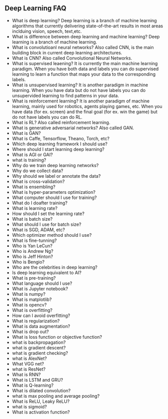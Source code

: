 
## Deep Learning FAQ


* What is deep learning? Deep learning is a branch of machine learning algorithms that currently delivering state-of-the-art results in most areas inclduing vision, speech, text,etc.
* What is difference between deep learning and machine learning? Deep learning is a branch of machine learning.
* What is convolutioanl neural networks? Also called CNN, is the main building block in current deep learning architectures.
* What is CNN? Also called Convolutional Neural Networks.
* What is supervised leaening? It is currently the main machine learning paradigm. When you have both data and labels you can do supervised learning to learn a function that maps your data to the corresponding labels. 
* What is unsupervised learning? It is another paradigm in machine learning. When you have data but do not have labels you can do unsupervided learning to find patterns in your data.
* What is reinforcement learning? It is another paradigm of machine learning, mainly used for robotics, agents playing games, etc. When you have data (for ex. screen) and the final goal (for ex. win the game) but do not have labels you can do RL. 
* What is RL? Also called reinforcement learning.
* What is generative adversarial networks? Also called GAN. 
* What is GAN?
* What is Caffe, Tensorflow, Theano, Torch, etc?
* Which deep learning framework I should use?
* Where should I start learning deep learning?
* What is AGI or GAI?
* what is training?
* Why do we train deep learning networks?
* Why do we collect data?
* Why should we label or annotate the data?
* What is cross-validation?
* What is ensembling?
* What is hyper-parameters optimization?
* What computer should I use for training?
* What do I doafter training?
* What is learning rate?
* How should I set the learning rate?
* What is batch size?
* What should I use for batch size?
* What is SGD, ADAM, etc?
* Which optimizer method should I use?
* What is fine-tunning?
* Who is Yan LeCun?
* Who is Andrew Ng?
* Who is Jeff Hinton?
* Who is Bengio?
* Who are the celebrities in deep learning?
* Is deep learning equivalent to AI?
* What is pre-training?
* What language should I use?
* What is Jupyter notebook?
* What is numpy?
* What is matplotlib?
* What is opencv?
* What is overfitting?
* How can I avoid overfitting?
* What is regularization?
* What is data augmentation?
* What is drop out?
* What is loss function or objective function?
* what is backpropagation?
* what is gradient descent?
* what is gradient checking?
* what is AlexNet?
* What VGG net?
* what is ResNet?
* What is RNN?
* What is LSTM and GRU?
* What is Q-learning?
* What is dilated convolution?
* what is max pooling and average pooling?
* What is ReLU, Leaky ReLU?
* what is sigmoid?
* What is activation function?






















